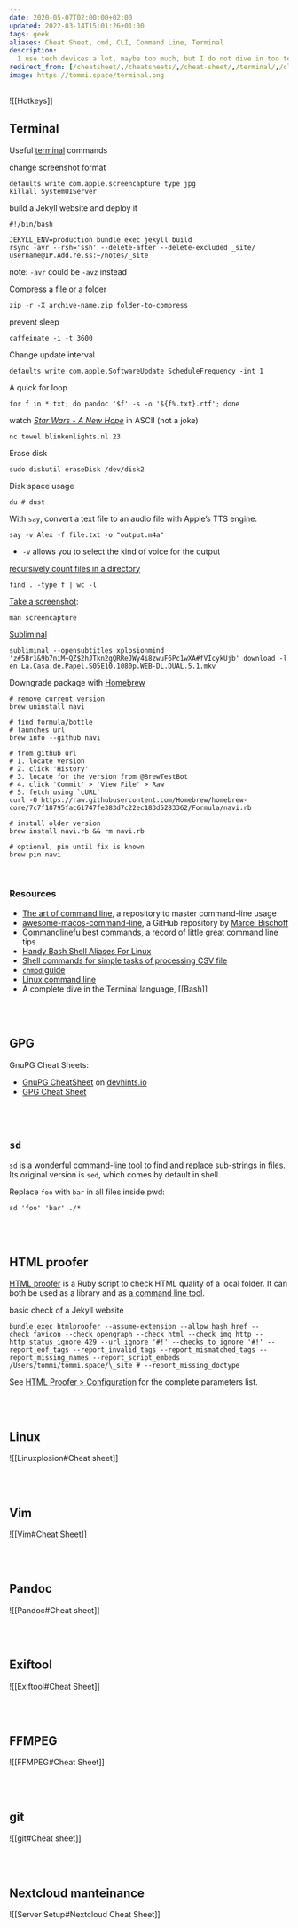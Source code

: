 ```yaml
---
date: 2020-05-07T02:00:00+02:00
updated: 2022-03-14T15:01:26+01:00
tags: geek
aliases: Cheat Sheet, cmd, CLI, Command Line, Terminal
description:
  I use tech devices a lot, maybe too much, but I do not dive in too technically. The few times I have to get things done with more technical tools, I need some reference.
redirect_from: [/cheatsheet/,/cheatsheets/,/cheat-sheet/,/terminal/,/cli/]
image: https://tommi.space/terminal.png
---
```

![[Hotkeys]]

## Terminal

Useful [terminal](https://en.wikipedia.org/wiki/Terminal 'Terminal on Wikipedia') commands

change screenshot format
```shellsession
defaults write com.apple.screencapture type jpg
killall SystemUIServer
```

build a Jekyll website and deploy it
```shell
#!/bin/bash

JEKYLL_ENV=production bundle exec jekyll build
rsync -avr --rsh='ssh' --delete-after --delete-excluded _site/ username@IP.Add.re.ss:~/notes/_site
```

note: `-avr` could be `-avz` instead

Compress a file or a folder
```shellsession
zip -r -X archive-name.zip folder-to-compress
```

prevent sleep
```shellsession
caffeinate -i -t 3600
```

Change update interval
```shellsession
defaults write com.apple.SoftwareUpdate ScheduleFrequency -int 1
```

A quick for loop
```shellsession
for f in *.txt; do pandoc '$f' -s -o '${f%.txt}.rtf'; done
```

watch <cite><a href='https://en.wikipedia.org/wiki/Star_Wars_(film)' target='_blank' title='“Star Wars” on Wikipedia'>Star Wars - A New Hope</a></cite> in ASCII (not a joke)
```shellsession
nc towel.blinkenlights.nl 23
```

Erase disk
```shellsession
sudo diskutil eraseDisk /dev/disk2 
```

Disk space usage
```shellsession
du # dust
```

With `say`, convert a text file to an audio file with Apple’s TTS engine:
```shellsession
say -v Alex -f file.txt -o "output.m4a"
```

- `-v` allows you to select the kind of voice for the output

[recursively count files in a directory](https://stackoverflow.com/a/9157162 'Recursively counting files in a Linux directory')
```shellsession
find . -type f | wc -l
```

[Take a screenshot](https://www.take-a-screenshot.org/ 'ᐅ How to take a screenshot'):
```shellsession
man screencapture
```

[Subliminal](https://subliminal.readthedocs.io/en/latest/user/cli.html 'Subliminal documentation')
```shellsession
subliminal --opensubtitles xplosionmind 'z#5Br1&9b7niM~QZ$2hJTkn2gQRReJWy4i8zwuF6Pc1wXA#fVIcykUjb' download -l en La.Casa.de.Papel.S05E10.1080p.WEB-DL.DUAL.5.1.mkv
```

Downgrade package with [Homebrew](https://brew.sh 'Homebrew')
```shellsession
# remove current version
brew uninstall navi

# find formula/bottle
# launches url
brew info --github navi

# from github url
# 1. locate version 
# 2. click 'History'
# 3. locate for the version from @BrewTestBot
# 4. click 'Commit' > 'View File' > Raw
# 5. fetch using `cURL`
curl -O https://raw.githubusercontent.com/Homebrew/homebrew-core/7c7f18795fac61747fe383d7c22ec183d5283362/Formula/navi.rb

# install older version
brew install navi.rb && rm navi.rb

# optional, pin until fix is known
brew pin navi
```

<br>

### Resources

- [The art of command line](https://github.com/jlevy/the-art-of-command-line 'the-art-of-command-line on GitHub'), a repository to master command-line usage
- [awesome-macos-command-line](https://github.com/herrbischoff/awesome-macos-command-line), a GitHub repository by [Marcel Bischoff](https://herrbischoff.com/)
- [Commandlinefu best commands](https://www.commandlinefu.com/commands/browse/sort-by-votes 'Commandlinefu best commands'), a record of little great command line tips
- [Handy Bash Shell Aliases For Linux](https://www.cyberciti.biz/tips/bash-aliases-mac-centos-linux-unix.html '30 Handy Bash Shell Aliases For Linux')
- [Shell commands for simple tasks of processing CSV file](https://dev.to/0xbf/shell-commands-for-simple-tasks-of-processing-csv-files-linux-tips-48ea 'Shell commands for simple tasks of processing CSV file')
- [`chmod` guide](https://chmodcommand.com 'Chmodcommand')
- [Linux command line](https://github.com/learnbyexample/Linux_command_line 'linux-command-line on GitHub')
- A complete dive in the Terminal language, [[Bash]]

<br>
<br>

## GPG

GnuPG Cheat Sheets:

<script src='https://gist.github.com/turingbirds/3df43f1920a98010667a.js'></script>

- [GnuPG CheatSheet](https://devhints.io/gnupg 'GnuPG Cheat Sheet') on [devhints.io](https://devhints.io/ 'devhints')
- [GPG Cheat Sheet](http://irtfweb.ifa.hawaii.edu/~lockhart/gpg/ 'GPG Cheat Sheet')

<br>
<br>

## `sd`

[`sd`](https://github.com/chmln/sd 'sd source code') is a wonderful command-line tool to find and replace sub-strings in files. Its original version is `sed`, which comes by default in shell.

Replace `foo` with `bar` in all files inside pwd:
```shellsession
sd 'foo' 'bar' ./*
```

<br>
<br>

## HTML proofer

[HTML proofer](https://github.com/gjtorikian/html-proofer 'HTML proofer GitHub repository') is a Ruby script to check HTML quality of a local folder. It can both be used as a library and as [a command line tool](https://github.com/gjtorikian/html-proofer#using-on-the-command-line 'Using HTML Proofer in the command line').

basic check of a Jekyll website
```shellsession
bundle exec htmlproofer --assume-extension --allow_hash_href --check_favicon --check_opengraph --check_html --check_img_http --http_status_ignore 429 --url_ignore '#!' --checks_to_ignore '#!' --report_eof_tags --report_invalid_tags --report_mismatched_tags --report_missing_names --report_script_embeds /Users/tommi/tommi.space/\_site # --report_missing_doctype
```

See [HTML Proofer \> Configuration](https://github.com/gjtorikian/html-proofer#configuration 'HTML Proofer Configuration') for the complete parameters list.

<br>
<br>

## Linux

![[Linuxplosion#Cheat sheet]]

<br>
<br>

## Vim

![[Vim#Cheat Sheet]]

<br>
<br>

## Pandoc

![[Pandoc#Cheat sheet]]

<br>
<br>

## Exiftool

![[Exiftool#Cheat Sheet]]

<br>
<br>

## FFMPEG

![[FFMPEG#Cheat Sheet]]

<br>
<br>

## git

![[git#Cheat sheet]]

<br>
<br>

## Nextcloud manteinance

![[Server Setup#Nextcloud Cheat Sheet]]
